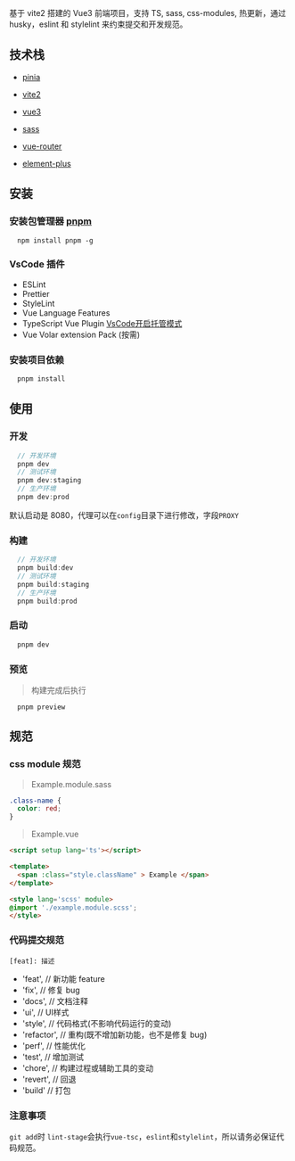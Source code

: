 基于 vite2 搭建的 Vue3 前端项目，支持 TS, sass, css-modules, 热更新，通过 husky，eslint 和 stylelint 来约束提交和开发规范。

## 技术栈

- [pinia](https://pinia.vuejs.org/)
- [vite2](https://vitejs.cn/)
- [vue3](https://v3.cn.vuejs.org/)
- [sass](https://www.sass.hk/)


- [vue-router](https://router.vuejs.org/zh/installation.html)
- [element-plus](https://element-plus.gitee.io/zh-CN/)

## 安装

### 安装包管理器 [pnpm](https://pnpm.io/zh/installation)

```
  npm install pnpm -g
```

### VsCode 插件

- ESLint
- Prettier
- StyleLint
- Vue Language Features 
- TypeScript Vue Plugin [VsCode开启托管模式](https://github.com/johnsoncodehk/volar/discussions/471#discussioncomment-1361669)
- Vue Volar extension Pack (按需)
### 安装项目依赖

```bash
  pnpm install
```

## 使用

### 开发

```javascript
  // 开发环境
  pnpm dev
  // 测试环境
  pnpm dev:staging
  // 生产环境
  pnpm dev:prod
```

默认启动是 8080，代理可以在`config`目录下进行修改，字段`PROXY`

### 构建

```javascript
  // 开发环境
  pnpm build:dev
  // 测试环境
  pnpm build:staging
  // 生产环境
  pnpm build:prod
```

### 启动

```javascript
  pnpm dev
```

### 预览

> 构建完成后执行

```
  pnpm preview
```

## 规范

### css module 规范

> Example.module.sass
```css
.class-name {
  color: red;
}
```
> Example.vue
```html
<script setup lang='ts'></script>

<template>
  <span :class="style.className" > Example </span>
</template>

<style lang='scss' module>
@import './example.module.scss';
</style>
```

### 代码提交规范

`[feat]: 描述`

- 'feat', // 新功能 feature
- 'fix', // 修复 bug
- 'docs', // 文档注释
- 'ui', // UI样式
- 'style', // 代码格式(不影响代码运行的变动)
- 'refactor', // 重构(既不增加新功能，也不是修复 bug)
- 'perf', // 性能优化
- 'test', // 增加测试
- 'chore', // 构建过程或辅助工具的变动
- 'revert', // 回退
- 'build' // 打包

### 注意事项

`git add`时 `lint-stage`会执行`vue-tsc`，`eslint`和`stylelint`，所以请务必保证代码规范。